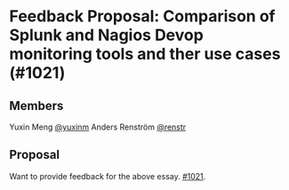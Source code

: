 # Feedback Proposal: Comparison of Splunk and Nagios Devop monitoring tools and ther use cases (#1021)

## Members

Yuxin Meng [@yuxinm](https://github.com/yuxinmmmm)
Anders Renström [@renstr](https://github.com/Renstrom)

## Proposal

Want to provide feedback for the above essay. [#1021](https://github.com/KTH/devops-course/pull/1021).